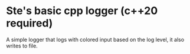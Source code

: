 # Ste's basic cpp logger (c++20 required)
A simple logger that logs with colored input based on the log level, it also writes to file.
